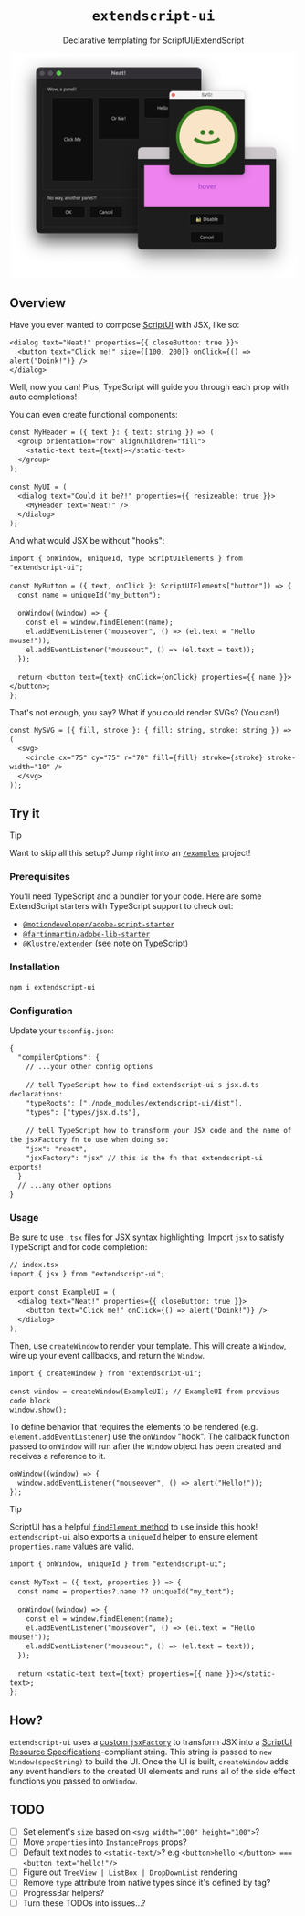 <div align="center">

# `extendscript-ui`

Declarative templating for ScriptUI/ExtendScript

<img src="images/example.png" width="500" alt="example windows"/>

</div>

## Overview

Have you ever wanted to compose [ScriptUI](https://extendscript.docsforadobe.dev/user-interface-tools/scriptui-programming-model.html) with JSX, like so:

<!-- prettier-ignore -->
```tsx
<dialog text="Neat!" properties={{ closeButton: true }}>
  <button text="Click me!" size={[100, 200]} onClick={() => alert("Doink!")} />
</dialog>
```

Well, now you can! Plus, TypeScript will guide you through each prop with auto completions!

You can even create functional components:

<!-- prettier-ignore -->
```tsx
const MyHeader = ({ text }: { text: string }) => (
  <group orientation="row" alignChildren="fill">
    <static-text text={text}></static-text>
  </group>
);

const MyUI = (
  <dialog text="Could it be?!" properties={{ resizeable: true }}>
    <MyHeader text="Neat!" />
  </dialog>
);
```

And what would JSX be without "hooks":

<!-- prettier-ignore -->
```tsx
import { onWindow, uniqueId, type ScriptUIElements } from "extendscript-ui";

const MyButton = ({ text, onClick }: ScriptUIElements["button"]) => {
  const name = uniqueId("my_button");

  onWindow((window) => {
    const el = window.findElement(name);
    el.addEventListener("mouseover", () => (el.text = "Hello mouse!"));
    el.addEventListener("mouseout", () => (el.text = text));
  });

  return <button text={text} onClick={onClick} properties={{ name }}></button>;
};
```

That's not enough, you say? What if you could render SVGs? (You can!)

<!-- prettier-ignore -->
```tsx
const MySVG = ({ fill, stroke }: { fill: string, stroke: string }) => (
  <svg>
    <circle cx="75" cy="75" r="70" fill={fill} stroke={stroke} stroke-width="10" />
  </svg>
));
```

## Try it

> [!TIP]
> Want to skip all this setup? Jump right into an [`/examples`](/examples) project!

### Prerequisites

You'll need TypeScript and a bundler for your code. Here are some ExtendScript starters with TypeScript support to check out:

- [`@motiondeveloper/adobe-script-starter`](https://github.com/motiondeveloper/adobe-script-starter)
- [`@fartinmartin/adobe-lib-starter`](https://github.com/fartinmartin/adobe-lib-starter)
- [`@Klustre/extender`](https://github.com/Klustre/extender) (see [note on TypeScript](https://github.com/Klustre/extender?tab=readme-ov-file#typescript))

### Installation

```bash
npm i extendscript-ui
```

### Configuration

Update your `tsconfig.json`:

<!-- prettier-ignore -->
```jsonc
{
  "compilerOptions": {
    // ...your other config options

    // tell TypeScript how to find extendscript-ui's jsx.d.ts declarations:
    "typeRoots": ["./node_modules/extendscript-ui/dist"],
    "types": ["types/jsx.d.ts"],

    // tell TypeScript how to transform your JSX code and the name of the jsxFactory fn to use when doing so:
    "jsx": "react",
    "jsxFactory": "jsx" // this is the fn that extendscript-ui exports!
  }
  // ...any other options
}
```

### Usage

Be sure to use `.tsx` files for JSX syntax highlighting. Import `jsx` to satisfy TypeScript and for code completion:

<!-- prettier-ignore -->
```tsx
// index.tsx
import { jsx } from "extendscript-ui";

export const ExampleUI = (
  <dialog text="Neat!" properties={{ closeButton: true }}>
    <button text="Click me!" onClick={() => alert("Doink!")} />
  </dialog>
);
```

Then, use `createWindow` to render your template. This will create a `Window`, wire up your event callbacks, and return the `Window`.

<!-- prettier-ignore -->
```tsx
import { createWindow } from "extendscript-ui";

const window = createWindow(ExampleUI); // ExampleUI from previous code block
window.show();
```

To define behavior that requires the elements to be rendered (e.g. `element.addEventListener`) use the `onWindow` "hook". The callback function passed to `onWindow` will run after the `Window` object has been created and receives a reference to it.

<!-- prettier-ignore -->
```tsx
onWindow((window) => {
  window.addEventListener("mouseover", () => alert("Hello!"));
});
```

> [!TIP]
> ScriptUI has a helpful [`findElement` method](https://extendscript.docsforadobe.dev/user-interface-tools/window-object/#findelement) to use inside this hook! `extendscript-ui` also exports a `uniqueId` helper to ensure element `properties.name` values are valid.

<!-- prettier-ignore -->
```tsx
import { onWindow, uniqueId } from "extendscript-ui";

const MyText = ({ text, properties }) => {
  const name = properties?.name ?? uniqueId("my_text");

  onWindow((window) => {
    const el = window.findElement(name);
    el.addEventListener("mouseover", () => (el.text = "Hello mouse!"));
    el.addEventListener("mouseout", () => (el.text = text));
  });

  return <static-text text={text} properties={{ name }}></static-text>;
};
```

## How?

`extendscript-ui` uses a [custom `jsxFactory`](https://www.typescriptlang.org/tsconfig/#jsxFactory) to transform JSX into a [ScriptUI Resource Specifications](https://extendscript.docsforadobe.dev/user-interface-tools/resource-specifications.html)-compliant string. This string is passed to `new Window(specString)` to build the UI. Once the UI is built, `createWindow` adds any event handlers to the created UI elements and runs all of the side effect functions you passed to `onWindow`.

## TODO

- [ ] Set element's `size` based on `<svg width="100" height="100">`?
- [ ] Move `properties` into `InstanceProps` props?
- [ ] Default text nodes to `<static-text/>`? e.g `<button>hello!</button> === <button text="hello!"/>`
- [ ] Figure out `TreeView | ListBox | DropDownList` rendering
- [ ] Remove `type` attribute from native types since it's defined by tag?
- [ ] ProgressBar helpers?
- [ ] Turn these TODOs into issues...?
